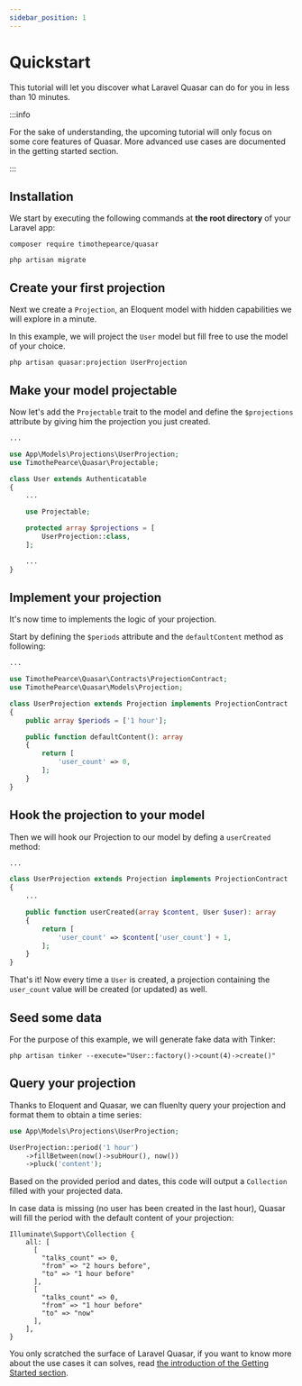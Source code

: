```yaml
---
sidebar_position: 1
---
```


# Quickstart

This tutorial will let you discover what Laravel Quasar can do for you in less than 10 minutes.

:::info

For the sake of understanding, the upcoming tutorial will only focus on some core features of Quasar. More advanced use cases are documented in the getting started section.

:::

## Installation

We start by executing the following commands at **the root directory** of your Laravel app:

```
composer require timothepearce/quasar

php artisan migrate
```

## Create your first projection

Next we create a `Projection`, an Eloquent model with hidden capabilities we will explore in a minute.

In this example, we will project the `User` model but fill free to use the model of your choice.

```shell
php artisan quasar:projection UserProjection
```

## Make your model projectable

Now let's add the `Projectable` trait to the model and define the `$projections` attribute by giving him the projection you just created.

```php title="app/Models/User.php" {10,12,13,14}
...

use App\Models\Projections\UserProjection;
use TimothePearce\Quasar\Projectable;

class User extends Authenticatable
{
    ...

    use Projectable;

    protected array $projections = [
        UserProjection::class,
    ];

    ...
}
```

## Implement your projection

It's now time to implements the logic of your projection.

Start by defining the `$periods` attribute and the `defaultContent` method as following:

```php title="app/Models/Projections/UserProjection.php" {8,10,11,12,13,14,15}
...

use TimothePearce\Quasar\Contracts\ProjectionContract;
use TimothePearce\Quasar\Models\Projection;

class UserProjection extends Projection implements ProjectionContract
{
    public array $periods = ['1 hour'];

    public function defaultContent(): array
    {
        return [
            'user_count' => 0,
        ];
    }
}
```

## Hook the projection to your model

Then we will hook our Projection to our model by defing a `userCreated` method:
```php title="app/Models/Projections/UserProjection.php" {7,8,9,10,11,12}
...

class UserProjection extends Projection implements ProjectionContract
{
    ...

    public function userCreated(array $content, User $user): array
    {
        return [
            'user_count' => $content['user_count'] + 1,
        ];
    }
}
```

That's it! Now every time a `User` is created, a projection containing the `user_count` value will be created (or updated) as well.

## Seed some data

For the purpose of this example, we will generate fake data with Tinker:

```
php artisan tinker --execute="User::factory()->count(4)->create()"
```

## Query your projection

Thanks to Eloquent and Quasar, we can fluenlty query your projection and format them to obtain a time series:

```php
use App\Models\Projections\UserProjection;

UserProjection::period('1 hour')
    ->fillBetween(now()->subHour(), now())
    ->pluck('content');
```

Based on the provided period and dates, this code will output a `Collection` filled with your projected data.

In case data is missing (no user has been created in the last hour), Quasar will fill the period with the default content of your projection:

```
Illuminate\Support\Collection {
    all: [
      [
        "talks_count" => 0,
        "from" => "2 hours before",
        "to" => "1 hour before"
      ],
      [
        "talks_count" => 0,
        "from" => "1 hour before"
        "to" => "now"
      ],
    ],
}
```

You only scratched the surface of Laravel Quasar, if you want to know more about the use cases it can solves, read [the introduction of the Getting Started section](/docs/getting-started/introduction).